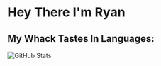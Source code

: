 # Hey There I'm Ryan

## My Whack Tastes In Languages:
![GitHub Stats](https://github-readme-stats.vercel.app/api?username=johnDoe&show_icons=true)

<!--
**00ryanwelzel/00ryanwelzel** is a ✨ _special_ ✨ repository because its `README.md` (this file) appears on your GitHub profile.

Here are some ideas to get you started:

- 🔭 I’m currently working on ...
- 🌱 I’m currently learning ...
- 👯 I’m looking to collaborate on ...
- 🤔 I’m looking for help with ...
- 💬 Ask me about ...
- 📫 How to reach me: ...
- 😄 Pronouns: ...
- ⚡ Fun fact: ...
-->
